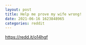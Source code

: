 ```yaml
--- 
layout: post 
title: Help me prove my wife wrong! 
date: 2021-06-16 1623848965 
categories: reddit 
--- 
```

https://redd.it/o14hgf